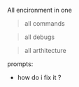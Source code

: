 All encironment in one 

> all commands

> all debugs

> all arthitecture


prompts:
- how do i fix it ?